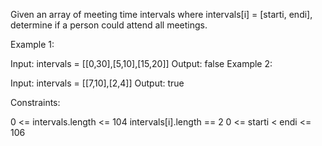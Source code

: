 Given an array of meeting time intervals where intervals[i] = [starti, endi], determine if a person could attend all meetings.

 

Example 1:

Input: intervals = [[0,30],[5,10],[15,20]]
Output: false
Example 2:

Input: intervals = [[7,10],[2,4]]
Output: true
 

Constraints:

0 <= intervals.length <= 104
intervals[i].length == 2
0 <= starti < endi <= 106